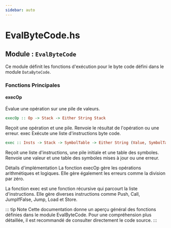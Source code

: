 ```yaml
---
sidebar: auto
---
```


# EvalByteCode.hs

## Module : `EvalByteCode`

Ce module définit les fonctions d'exécution pour le byte code défini dans le module `DataByteCode`.

### Fonctions Principales

#### execOp

Évalue une opération sur une pile de valeurs.

```haskell
execOp :: Op -> Stack -> Either String Stack
```
Reçoit une opération et une pile.
Renvoie le résultat de l'opération ou une erreur.
exec
Exécute une liste d'instructions byte code.

```haskell
exec :: Insts -> Stack -> SymbolTable -> Either String (Value, SymbolTable)
```
Reçoit une liste d'instructions, une pile initiale et une table des symboles.
Renvoie une valeur et une table des symboles mises à jour ou une erreur.

Détails d'implémentation
La fonction execOp gère les opérations arithmétiques et logiques. Elle gère également les erreurs comme la division par zéro.

La fonction exec est une fonction récursive qui parcourt la liste d'instructions. Elle gère diverses instructions comme Push, Call, JumpIfFalse, Jump, Load et Store.

::: tip Note
Cette documentation donne un aperçu général des fonctions définies dans le module EvalByteCode. Pour une compréhension plus détaillée, il est recommandé de consulter directement le code source.
:::